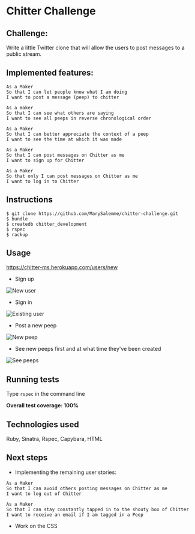 Chitter Challenge
=================

Challenge:
-------

Write a little Twitter clone that will allow the users to post messages to a public stream.

Implemented features:
-------

```
As a Maker
So that I can let people know what I am doing  
I want to post a message (peep) to chitter

As a maker
So that I can see what others are saying  
I want to see all peeps in reverse chronological order

As a Maker
So that I can better appreciate the context of a peep
I want to see the time at which it was made

As a Maker
So that I can post messages on Chitter as me
I want to sign up for Chitter

As a Maker
So that only I can post messages on Chitter as me
I want to log in to Chitter
```


Instructions
-----------
```
$ git clone https://github.com/MarySalemme/chitter-challenge.git
$ bundle
$ createdb chitter_development
$ rspec
$ rackup
```

Usage
-----------
https://chitter-ms.herokuapp.com/users/new
* Sign up
<img src="http://i.imgur.com/OTEwjHm.png" alt="New user">

* Sign in
<img src="http://i.imgur.com/LYEvwoG.png" alt="Existing user">

* Post a new peep
<img src="http://i.imgur.com/CeMl08R.png" alt="New peep">

* See new peeps first and at what time they've been created
<img src="http://i.imgur.com/Tvx1W5Z.png" alt="See peeps">


Running tests
----
Type `rspec` in the command line

**Overall test coverage: 100%**

Technologies used
----

Ruby, Sinatra, Rspec, Capybara, HTML

Next steps
----
- Implementing the remaining user stories:  

```
As a Maker
So that I can avoid others posting messages on Chitter as me
I want to log out of Chitter  

As a Maker
So that I can stay constantly tapped in to the shouty box of Chitter
I want to receive an email if I am tagged in a Peep
```

- Work on the CSS
